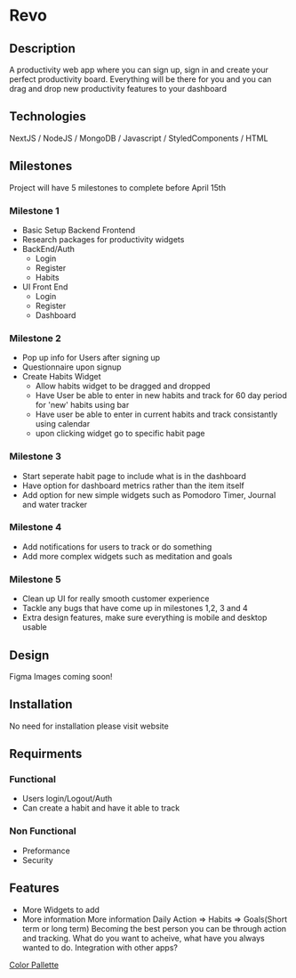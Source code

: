 # Revo

## Description

A productivity web app where you can sign up, sign in and create your perfect productivity board. Everything will be there for you and you can drag and drop new productivity features to your dashboard

## Technologies

NextJS / NodeJS / MongoDB / Javascript / StyledComponents / HTML

## Milestones

Project will have 5 milestones to complete before April 15th

### Milestone 1

- Basic Setup Backend Frontend
- Research packages for productivity widgets
- BackEnd/Auth
  - Login
  - Register
  - Habits
- UI Front End
  - Login
  - Register
  - Dashboard

### Milestone 2

- Pop up info for Users after signing up
- Questionnaire upon signup
- Create Habits Widget
  - Allow habits widget to be dragged and dropped
  - Have User be able to enter in new habits and track for 60 day period for 'new' habits using bar
  - Have user be able to enter in current habits and track consistantly using calendar
  - upon clicking widget go to specific habit page

### Milestone 3

- Start seperate habit page to include what is in the dashboard
- Have option for dashboard metrics rather than the item itself
- Add option for new simple widgets such as Pomodoro Timer, Journal and water tracker

### Milestone 4

- Add notifications for users to track or do something
- Add more complex widgets such as meditation and goals

### Milestone 5

- Clean up UI for really smooth customer experience
- Tackle any bugs that have come up in milestones 1,2, 3 and 4
- Extra design features, make sure everything is mobile and desktop usable

## Design

Figma Images coming soon!

## Installation

No need for installation please visit website

## Requirments

### Functional

- Users login/Logout/Auth
- Can create a habit and have it able to track

### Non Functional

- Preformance
- Security

## Features

- More Widgets to add
- More information
  More information
  Daily Action => Habits => Goals(Short term or long term) Becoming the best person you can be through action and tracking. What do you want to acheive, what have you always wanted to do. Integration with other apps?

[Color Pallette](https://coolors.co/333333-b8b8b8-ebebeb-1e9999-dd2c2c)
